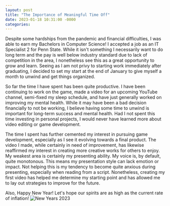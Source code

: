```yaml
---
layout: post
title: "The Importance of Meaningful Time Off"
date: 2023-01-18 10:31:00 -0000
categories: 
---
```


Despite some hardships from the pandemic and financial difficulties, I was able to earn my Bachelors in Computer Science! I accepted a job as an IT Specialist 2 for Penn State. While it isn't something I necessarily want to do long term and the pay is well below industry standard due to lack of competition in the area, I nonetheless see this as a great opportunity to grow and learn. Seeing as I am not privy to starting work immediately after graduating, I decided to set my start at the end of January to give myself a month to unwind and get things organized.

So far the time I have spent has been quite productive. I have been continuing to work on the game, made a video for an upcoming YouTube channel, semi-fixed my sleep schedule, and have just generally worked on improving my mental health. While it may have been a bad decision financially to not be working, I believe having some time to unwind is important for long-term success and mental health. Had I not spent this time investing in personal projects, I would never have learned more about video editing or game development.

The time I spent has further cemented my interest in pursuing game development, especially as I see it evolving towards a final product. The video I made, while certainly in need of improvement, has likewise reaffirmed my interest in creating more creative works for others to enjoy. My weakest area is certainly my presenting ability. My voice is, by default, quite monotonous. This means my presentation style can lack emotion or impact. Not helping this is my tendency to become quite anxious during presenting, especially when reading from a script. Nonetheless, creating my first video has helped me determine my starting point and has allowed me to lay out strategies to improve for the future.

Also, Happy New Year! Let's hope our spirits are as high as the current rate of inflation!
<img src="/Images/newyear.jpg" alt="New Years 2023">
